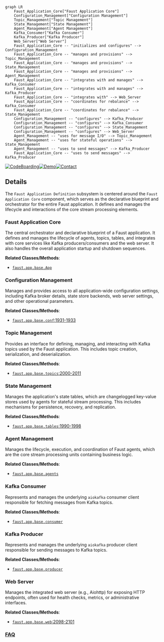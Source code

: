 ```mermaid
graph LR
    Faust_Application_Core["Faust Application Core"]
    Configuration_Management["Configuration Management"]
    Topic_Management["Topic Management"]
    State_Management["State Management"]
    Agent_Management["Agent Management"]
    Kafka_Consumer["Kafka Consumer"]
    Kafka_Producer["Kafka Producer"]
    Web_Server["Web Server"]
    Faust_Application_Core -- "initializes and configures" --> Configuration_Management
    Faust_Application_Core -- "manages and provisions" --> Topic_Management
    Faust_Application_Core -- "manages and provisions" --> State_Management
    Faust_Application_Core -- "manages and provisions" --> Agent_Management
    Faust_Application_Core -- "integrates with and manages" --> Kafka_Consumer
    Faust_Application_Core -- "integrates with and manages" --> Kafka_Producer
    Faust_Application_Core -- "integrates with" --> Web_Server
    Faust_Application_Core -- "coordinates for rebalance" --> Kafka_Consumer
    Faust_Application_Core -- "coordinates for rebalance" --> State_Management
    Configuration_Management -- "configures" --> Kafka_Producer
    Configuration_Management -- "configures" --> Kafka_Consumer
    Configuration_Management -- "configures" --> State_Management
    Configuration_Management -- "configures" --> Web_Server
    Agent_Management -- "uses for message I/O" --> Topic_Management
    Agent_Management -- "uses for stateful operations" --> State_Management
    Agent_Management -- "uses to send messages" --> Kafka_Producer
    Faust_Application_Core -- "uses to send messages" --> Kafka_Producer
```

[![CodeBoarding](https://img.shields.io/badge/Generated%20by-CodeBoarding-9cf?style=flat-square)](https://github.com/CodeBoarding/GeneratedOnBoardings)[![Demo](https://img.shields.io/badge/Try%20our-Demo-blue?style=flat-square)](https://www.codeboarding.org/demo)[![Contact](https://img.shields.io/badge/Contact%20us%20-%20contact@codeboarding.org-lightgrey?style=flat-square)](mailto:contact@codeboarding.org)

## Details

The `Faust Application Definition` subsystem is centered around the `Faust Application Core` component, which serves as the declarative blueprint and orchestrator for the entire Faust application. It defines and manages the lifecycle and interactions of the core stream processing elements.

### Faust Application Core
The central orchestrator and declarative blueprint of a Faust application. It defines and manages the lifecycle of agents, topics, tables, and integrates with core services like Kafka producers/consumers and the web server. It also handles the overall application startup and shutdown sequences.


**Related Classes/Methods**:

- <a href="https://github.com/faust-streaming/faust/blob/master/faust/app/base.py" target="_blank" rel="noopener noreferrer">`faust.app.base.App`</a>


### Configuration Management
Manages and provides access to all application-wide configuration settings, including Kafka broker details, state store backends, web server settings, and other operational parameters.


**Related Classes/Methods**:

- <a href="https://github.com/faust-streaming/faust/blob/master/faust/app/base.py#L1931-L1933" target="_blank" rel="noopener noreferrer">`faust.app.base.conf`:1931-1933</a>


### Topic Management
Provides an interface for defining, managing, and interacting with Kafka topics used by the Faust application. This includes topic creation, serialization, and deserialization.


**Related Classes/Methods**:

- <a href="https://github.com/faust-streaming/faust/blob/master/faust/app/base.py#L2000-L2011" target="_blank" rel="noopener noreferrer">`faust.app.base.topics`:2000-2011</a>


### State Management
Manages the application's state tables, which are changelogged key-value stores used by agents for stateful stream processing. This includes mechanisms for persistence, recovery, and replication.


**Related Classes/Methods**:

- <a href="https://github.com/faust-streaming/faust/blob/master/faust/app/base.py#L1990-L1998" target="_blank" rel="noopener noreferrer">`faust.app.base.tables`:1990-1998</a>


### Agent Management
Manages the lifecycle, execution, and coordination of Faust agents, which are the core stream processing units containing business logic.


**Related Classes/Methods**:

- <a href="https://github.com/faust-streaming/faust/blob/master/faust/app/base.py" target="_blank" rel="noopener noreferrer">`faust.app.base.agents`</a>


### Kafka Consumer
Represents and manages the underlying `aiokafka` consumer client responsible for fetching messages from Kafka topics.


**Related Classes/Methods**:

- <a href="https://github.com/faust-streaming/faust/blob/master/faust/app/base.py" target="_blank" rel="noopener noreferrer">`faust.app.base.consumer`</a>


### Kafka Producer
Represents and manages the underlying `aiokafka` producer client responsible for sending messages to Kafka topics.


**Related Classes/Methods**:

- <a href="https://github.com/faust-streaming/faust/blob/master/faust/app/base.py" target="_blank" rel="noopener noreferrer">`faust.app.base.producer`</a>


### Web Server
Manages the integrated web server (e.g., Aiohttp) for exposing HTTP endpoints, often used for health checks, metrics, or administrative interfaces.


**Related Classes/Methods**:

- <a href="https://github.com/faust-streaming/faust/blob/master/faust/app/base.py#L2098-L2101" target="_blank" rel="noopener noreferrer">`faust.app.base.web`:2098-2101</a>




### [FAQ](https://github.com/CodeBoarding/GeneratedOnBoardings/tree/main?tab=readme-ov-file#faq)